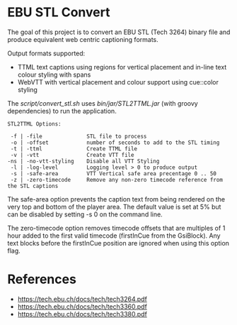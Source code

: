 # EBU STL Convert
The goal of this project is to convert an EBU STL (Tech 3264) binary file and produce equivalent web centric 
captioning formats.

Output formats supported:
- TTML text captions using regions for vertical placement and in-line text colour styling with spans
- WebVTT with vertical placement and colour support using cue::color styling

The *script/convert_stl.sh* uses *bin/jar/STL2TTML.jar* (with groovy dependencies) to run the application. 
```
STL2TTML Options:

 -f | -file              STL file to process
 -o | -offset            number of seconds to add to the STL timing
 -t | -ttml              Create TTML file
 -v | -vtt               Create VTT file
-ns | -no-vtt-styling    Disable all VTT Styling
 -l | -log-level         Logging level > 0 to produce output
 -s | -safe-area         VTT Vertical safe area precentage 0 .. 50
 -z | -zero-timecode     Remove any non-zero timecode reference from the STL captions
```
The safe-area option prevents the caption text from being rendered on the very top and bottom of the player area. 
The default value is set at 5% but can be disabled by setting -s 0 on the command line.

The zero-timecode option removes timecode offsets that are multiples of 1 hour added to the first valid timecode 
(firstInCue from the GsiBlock). Any text blocks before the firstInCue position are ignored when using this option flag.
# References
- https://tech.ebu.ch/docs/tech/tech3264.pdf
- https://tech.ebu.ch/docs/tech/tech3360.pdf
- https://tech.ebu.ch/docs/tech/tech3380.pdf


